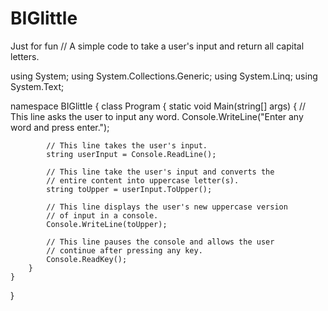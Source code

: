 # BIGlittle
Just for fun
// A simple code to take a user's input and return all capital letters.

using System;
using System.Collections.Generic;
using System.Linq;
using System.Text;

namespace BIGlittle
{
    class Program
    {
        static void Main(string[] args)
        {
            // This line asks the user to input any word.
            Console.WriteLine("Enter any word and press enter.");

            // This line takes the user's input.
            string userInput = Console.ReadLine();

            // This line take the user's input and converts the
            // entire content into uppercase letter(s).
            string toUpper = userInput.ToUpper();

            // This line displays the user's new uppercase version
            // of input in a console.
            Console.WriteLine(toUpper);

            // This line pauses the console and allows the user
            // continue after pressing any key.
            Console.ReadKey();
        }
    }
}
